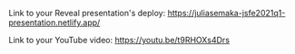 Link to your Reveal presentation's deploy:
https://juliasemaka-jsfe2021q1-presentation.netlify.app/

Link to your YouTube video:
https://youtu.be/t9RHOXs4Drs